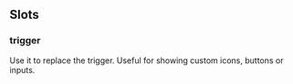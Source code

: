 ## Slots

### trigger

Use it to replace the trigger. Useful for showing custom icons, buttons or inputs.
